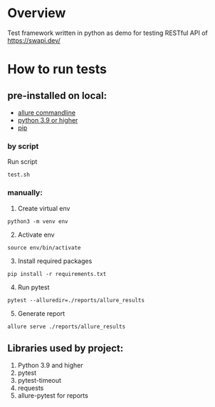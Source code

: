 # Overview

Test framework written in python as demo for testing RESTful API of https://swapi.dev/

# How to run tests

## pre-installed on local:

- [allure commandline](https://docs.qameta.io/allure-report/#_installing_a_commandline)
- [python 3.9 or higher](https://www.python.org/downloads/)
- [pip](https://pip.pypa.io/en/stable/installation/)

### by script

Run script

```
test.sh
```

### manually:

1. Create virtual env

```
python3 -m venv env
```

2. Activate env

```
source env/bin/activate
```

3. Install required packages

```
pip install -r requirements.txt
```

4. Run pytest

```
pytest --alluredir=./reports/allure_results
```

5. Generate report

```
allure serve ./reports/allure_results
```

## Libraries used by project:

1. Python 3.9 and higher
2. pytest
3. pytest-timeout
4. requests
5. allure-pytest for reports
